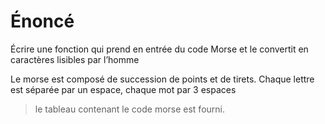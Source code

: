 # Énoncé

Écrire une fonction qui prend en entrée du code Morse et le convertit en caractères lisibles par l’homme

Le morse est composé de succession de points et de tirets. Chaque lettre est séparée par un espace, chaque mot par 3 espaces

> le tableau contenant le code morse est fourni. 
